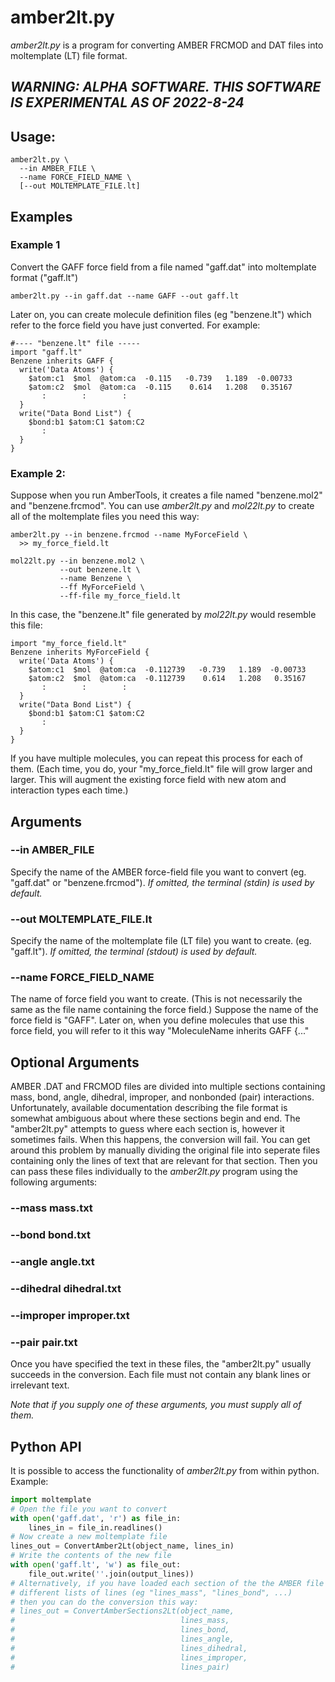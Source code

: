 amber2lt.py
===========

*amber2lt.py* is a program for converting AMBER FRCMOD and DAT files
into moltemplate (LT) file format.

## *WARNING: ALPHA SOFTWARE. THIS SOFTWARE IS EXPERIMENTAL AS OF 2022-8-24*


## Usage:

```
amber2lt.py \
  --in AMBER_FILE \
  --name FORCE_FIELD_NAME \
  [--out MOLTEMPLATE_FILE.lt]
```


## Examples

### Example 1

Convert the GAFF force field from a file named "gaff.dat"
into moltemplate format ("gaff.lt")

```
amber2lt.py --in gaff.dat --name GAFF --out gaff.lt
```
Later on, you can create molecule definition files (eg "benzene.lt")
which refer to the force field you have just converted.  For example:
```
#---- "benzene.lt" file -----
import "gaff.lt"
Benzene inherits GAFF {
  write('Data Atoms') {
    $atom:c1  $mol  @atom:ca  -0.115   -0.739   1.189  -0.00733
    $atom:c2  $mol  @atom:ca  -0.115    0.614   1.208   0.35167
       :        :        :
  }
  write("Data Bond List") {
    $bond:b1 $atom:C1 $atom:C2
       :
  }
}
```


### Example 2:

Suppose when you run AmberTools, it creates a file named "benzene.mol2" and "benzene.frcmod".  You can use *amber2lt.py* and *mol22lt.py* to create all of the moltemplate files you need this way:

```
amber2lt.py --in benzene.frcmod --name MyForceField \
  >> my_force_field.lt

mol22lt.py --in benzene.mol2 \
           --out benzene.lt \
           --name Benzene \
           --ff MyForceField \
           --ff-file my_force_field.lt
```
In this case, the "benzene.lt" file generated by *mol22lt.py*
would resemble this file:
```
import "my_force_field.lt"
Benzene inherits MyForceField {
  write('Data Atoms') {
    $atom:c1  $mol  @atom:ca  -0.112739   -0.739   1.189  -0.00733
    $atom:c2  $mol  @atom:ca  -0.112739    0.614   1.208   0.35167
       :        :        :
  }
  write("Data Bond List") {
    $bond:b1 $atom:C1 $atom:C2
       :
  }
}

```
If you have multiple molecules, you can repeat this process for each of them.
(Each time, you do, your "my_force_field.lt" file will grow larger and larger.
 This will augment the existing force field with new atom and interaction
 types each time.)





## Arguments


### --in AMBER_FILE

Specify the name of the AMBER force-field file you want to convert
(eg. "gaff.dat" or "benzene.frcmod").
*If omitted, the terminal (stdin) is used by default.*


### --out MOLTEMPLATE_FILE.lt

Specify the name of the moltemplate file (LT file) you want to create.
(eg. "gaff.lt").
*If omitted, the terminal (stdout) is used by default.*


### --name FORCE_FIELD_NAME

The name of force field you want to create.
(This is not necessarily the same as the file name containing the force field.)
Suppose the name of the force field is "GAFF".  Later on, when you define
molecules that use this force field, you will refer to it this way
"MoleculeName inherits GAFF {..."

## Optional Arguments

AMBER .DAT and FRCMOD files are divided into multiple sections containing
mass, bond, angle, dihedral, improper, and nonbonded (pair) interactions.
Unfortunately, available documentation describing the file format
is somewhat ambiguous about where these sections begin and end.
The "amber2lt.py" attempts to guess where each section is,
however it sometimes fails.  When this happens, the conversion will fail.
You can get around this problem by manually dividing the original file
into seperate files containing only the lines of text that are relevant
for that section.  Then you can pass these files individually to
the *amber2lt.py* program using the following arguments:

### --mass mass.txt
### --bond bond.txt
### --angle angle.txt
### --dihedral dihedral.txt
### --improper improper.txt
### --pair pair.txt

Once you have specified the text in these files, the "amber2lt.py"
usually succeeds in the conversion.
Each file must not contain any blank lines or irrelevant text.

*Note that if you supply one of these arguments, you must supply all of them.*


## Python API

It is possible to access the functionality of *amber2lt.py* from 
within python.  Example:

```python
import moltemplate
# Open the file you want to convert
with open('gaff.dat', 'r') as file_in:
    lines_in = file_in.readlines()
# Now create a new moltemplate file
lines_out = ConvertAmber2Lt(object_name, lines_in)
# Write the contents of the new file
with open('gaff.lt', 'w') as file_out:
    file_out.write(''.join(output_lines))
# Alternatively, if you have loaded each section of the the AMBER file into
# different lists of lines (eg "lines_mass", "lines_bond", ...)
# then you can do the conversion this way:
# lines_out = ConvertAmberSections2Lt(object_name,
#                                     lines_mass,
#                                     lines_bond,
#                                     lines_angle,
#                                     lines_dihedral,
#                                     lines_improper,
#                                     lines_pair)
```
